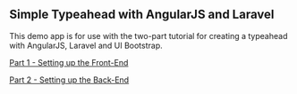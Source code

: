 ## Simple Typeahead with AngularJS and Laravel

This demo app is for use with the two-part tutorial for creating a typeahead with AngularJS, Laravel and UI Bootstrap. 

[Part 1 - Setting up the Front-End](http://ryanchenkie.com/typeahead-part-1)

[Part 2 - Setting up the Back-End](http://ryanchenkie.com/typeahead-part-2)
